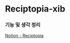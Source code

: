 # Reciptopia-xib

### 기능 및 생각 정리
[Notion - Reciptopia](https://www.notion.so/yy0867/Reciptopia-e4415b569a684d9fa9e953001f77eafa)
